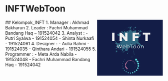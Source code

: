 # INFTWebToon
<img align="right" height="180" src="https://github.com/INFT/INFTWebToon/blob/master/LogoINFTWebToon.PNG?raw=true" />
## Kelompok_INFT
1. Manager		      : Akhmad Bakharun
2. Leader			   : Fachri Muhammad Bandang Haq – 191524042
3. Analyst		      : 
   - Putri Syalwa - 191524054
   - Shinta Nurkaafi - 191524061
4. Designer 		   : 
   - Aulia Rahmi - 191524035
   - Qinthara Andari - 191524055	
5. Programmer  		  : 
   - Meta Arda Nabila - 191524048
   - Fachri Muhammad Bandang Haq - 191524042



